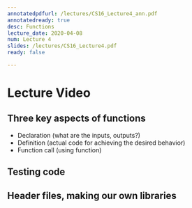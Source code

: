 ```yaml
---
annotatedpdfurl: /lectures/CS16_Lecture4_ann.pdf
annotatedready: true
desc: Functions
lecture_date: 2020-04-08
num: Lecture 4
slides: /lectures/CS16_Lecture4.pdf
ready: false

---
```


# Lecture Video



## Three key aspects of functions
* Declaration (what are the inputs, outputs?)
* Definition  (actual code for achieving the desired behavior)
* Function call (using function)

## Testing code

## Header files, making our own libraries

<!--

# Lecture video

<https://www.youtube.com/watch?v=dVxle22_8O0>

# Code from lecture

<https://github.com/ucsb-cs16-s19-nichols/code-from-class/tree/master/04-11>

## Three key aspects of functions
* Declaration (what are the inputs, outputs?)
* Definition  (actual code for achieving the desired behavior)
* Function call (using function)

## Testing code

## Header files, making our own libraries


-->